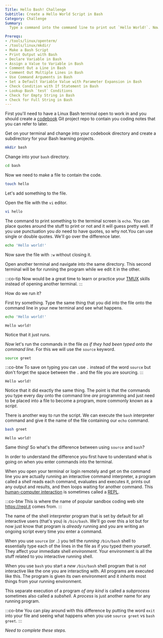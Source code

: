 ```yaml
---
Title: Hello Bash! Challenge
Subtitle: Create a Hello World Script in Bash
Category: Challenge
Summary:
  Type a command into the command line to print out `Hello World!`. Now place that same command into a Bash file named `hello` and get it to run as if you had typed it in. Then get it to run using the `bash` interpreter. Now get it to run *without* the interpreter on the command line so that typing `./hello` from the command line makes it work. Replace `World` with a Bash variable declared as `name` assigned the string `World`. Play around with changing the value. Now make `./hello First` print `Hello First!` and `./hello 'First Last'` print `Hello First Last!` (but `./hello First Last` should only print `Hello First!`).

Prereqs:
- /tools/linux/openterm/
- /tools/linux/mkdir/
- Make a Bash Script
- Print Output with Bash
- Declare Variable in Bash
- Assign a Value to Variable in Bash
- Comment Out a Line in Bash
- Comment Out Multiple Lines in Bash
- Use Command Arguments in Bash
- Set a Default Variable Value with Parameter Expansion in Bash
- Check Condition with If Statement in Bash
- Lookup Bash `test` Conditions
- Check for Empty String in Bash
- Check for Full String in Bash
---
```


First you'll need to have a Linux Bash terminal open to work in and you should create a [codebook](/what/codebook/) Git project repo to contain you coding notes that you can refer to later.

Get on your terminal and change into your codebook directory and create a subdirectory for your Bash learning projects.

```sh
mkdir bash
```

Change into your `bash` directory.

```sh
cd bash
```

Now we need to make a file to contain the code.

```sh
touch hello
```

Let's add something to the file.

Open the file with the `vi` editor.

```sh
vi hello
```

The command to print something to the terminal screen is `echo`. You can place quotes around the stuff to print or not and it will guess pretty well. If you use punctuation you *do* need to have quotes, so why not.You can use single or double quotes. We'll go over the difference later.


```sh
echo 'Hello world!'
```

Now save the file with `:w` without closing it.

Open another terminal and navigate into the same directory. This second terminal will be for running the program while we edit it in the other.

:::co-tip
Now would be a great time to learn or practice your [TMUX](/tools/tmux/) skills instead of opening another terminal.
:::

How do we run it?

First try something. Type the same thing that you did into the file onto the command line in your new terminal and see what happens.

```sh
echo 'Hello world!'
```

```{.out}
Hello world!
```

Notice that it just runs.

*Now* let's run the commands in the file *as if they had been typed onto the command line*. For this we will use the `source` keyword.

```sh
source greet
```

:::co-btw
To save on typing you can use `.` instead of the word `source` but don't forget the space between the `.` and the file you are sourcing.
:::

```{.out}
Hello world!
```

Notice that it did exactly the same thing. The point is that the commands you type every day onto the command line *are* programming and just need to be placed into a file to become a program, more commonly known as a *script*.

There is another way to run the script. We can execute the `bash` interpreter command and give it the name of the file containing our `echo` command.

```sh
bash greet
```

```{.out}
Hello world!
```

Same thing! So what's the difference between using `source` and `bash`?

In order to understand the difference you first have to understand what is going on when you enter commands into the terminal.

When you open your terminal or login remotely and get on the command line you are actually running an interactive command interpreter, a program called a *shell* reads each command, evaluates and executes it, prints out any output and results, and then loops waiting for another command. This [human-computer interaction](/what/hci/) is sometimes called a [REPL](/what/repl/).

:::co-btw
This is where the name of popular sandbox coding web site <https://repl.it> comes from.
:::

The name of the shell interpreter program that is set by default for all interactive users (that's you) is `/bin/bash`. We'll go over this a lot but for now just know that program is *already* running and you are writing an ongoing script every time you enter a command.

When you use `source` (or `.`) you tell the *running* `/bin/bash` shell to essentially type each of the lines in the file as if you typed them yourself. They affect your immediate shell *environment*. Your environment is all the stuff related to you interactive running shell.

When you use `bash` you start a *new* `/bin/bash` shell program that is *not* interactive like the one you are interacting with. All programs are executed like this. The program is given its own environment and it *inherits* most things from your running environment. 

This separate execution of a program *of any kind* is called a *subprocess* sometimes also called a *subshell*. A *process* is just another name for any running program.

:::co-btw
You can play around with this difference by putting the word `exit` into your file and seeing what happens when you use `source greet` vs `bash greet`.
:::

*Need to complete these steps.*
